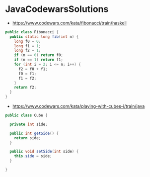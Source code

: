 # JavaCodewarsSolutions

* https://www.codewars.com/kata/fibonacci/train/haskell

```java
public class Fibonacci {
  public static long fib(int n) {
    long f0 = 0;
    long f1 = 1;
    long f2 = 1;
    if (n == 0) return f0;
    if (n == 1) return f1;
    for (int i = 2; i <= n; i++) {
      f2 = f0 + f1;
      f0 = f1;
      f1 = f2;
    }
    return f2;
  }
}
```

* https://www.codewars.com/kata/playing-with-cubes-i/train/java

```java
public class Cube {

  private int side;

  public int getSide() {
    return side;
  }

  public void setSide(int side) {
    this.side = side;
  }

}
```